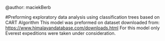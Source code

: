 
@author: maciekBerb

#Preforming exploratory data analysis using classification trees based on CART Algorithm 
This model was preformed on dataset downloaded from: https://www.himalayandatabase.com/downloads.html
For this model only Everest expeditions were taken under consideration.
